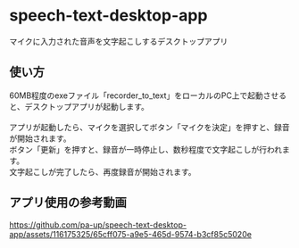# speech-text-desktop-app
マイクに入力された音声を文字起こしするデスクトップアプリ

<h2>使い方</h2>
60MB程度のexeファイル「recorder_to_text」をローカルのPC上で起動させると、デスクトップアプリが起動します。
<br>
<br>
アプリが起動したら、マイクを選択してボタン「マイクを決定」を押すと、録音が開始されます。
<br>
ボタン「更新」を押すと、録音が一時停止し、数秒程度で文字起こしが行われます。
<br>
文字起こしが完了したら、再度録音が開始されます。

<h2>アプリ使用の参考動画</h2>


https://github.com/pa-up/speech-text-desktop-app/assets/116175325/65cff075-a9e5-465d-9574-b3cf85c5020e

